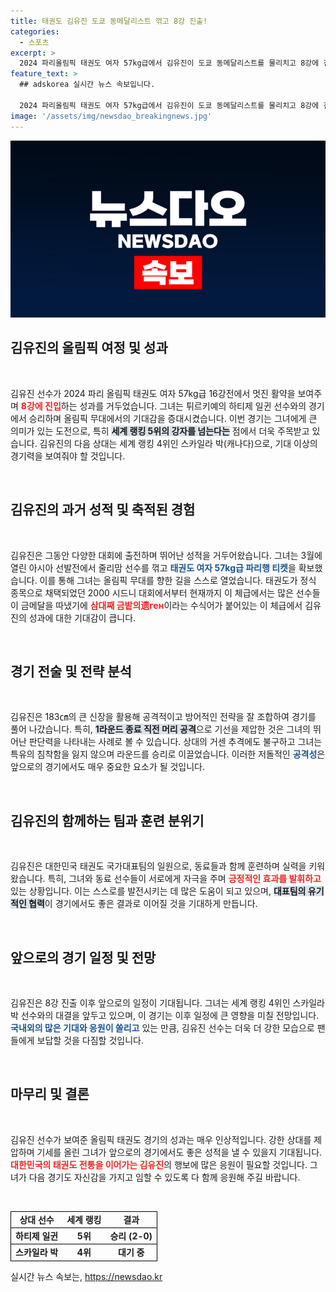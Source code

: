 ```yaml
---
title: 태권도 김유진 도쿄 동메달리스트 꺾고 8강 진출!
categories:
  - 스포츠
excerpt: >
  2024 파리올림픽 태권도 여자 57kg급에서 김유진이 도쿄 동메달리스트를 물리치고 8강에 진출! 그녀의 두 번째 금메달 도전이 기대되는 가운데, 그녀의 공격력에 주목하라!
feature_text: >
  ## adskorea 실시간 뉴스 속보입니다.

  2024 파리올림픽 태권도 여자 57kg급에서 김유진이 도쿄 동메달리스트를 물리치고 8강에 진출! 그녀의 두 번째 금메달 도전이 기대되는 가운데, 그녀의 공격력에 주목하라!
image: '/assets/img/newsdao_breakingnews.jpg'
---
```


<p><img src="/assets/img/newsdao_breakingnews.jpg" alt="adskorea 속보" /></p>

<h2 data-ke-size="size26">김유진의 올림픽 여정 및 성과</h2>

<p data-ke-size="size16">&nbsp;</p>

<p>김유진 선수가 2024 파리 올림픽 태권도 여자 57kg급 16강전에서 멋진 활약을 보여주며 <b><span style="color: #ee2323;">8강에 진입</span></b>하는 성과를 거두었습니다. 그녀는 튀르키예의 하티제 일귄 선수와의 경기에서 승리하며 올림픽 무대에서의 기대감을 증대시켰습니다. 이번 경기는 그녀에게 큰 의미가 있는 도전으로, 특히 <b><span style="background-color: #21538527;">세계 랭킹 5위의 강자를 넘는다는</span></b> 점에서 더욱 주목받고 있습니다. 김유진의 다음 상대는 세계 랭킹 4위인 스카일라 박(캐나다)으로, 기대 이상의 경기력을 보여줘야 할 것입니다.   </p>

<p data-ke-size="size16">&nbsp;</p>

<h2 data-ke-size="size26">김유진의 과거 성적 및 축적된 경험</h2>

<p data-ke-size="size16">&nbsp;</p>

<p>김유진은 그동안 다양한 대회에 출전하며 뛰어난 성적을 거두어왔습니다. 그녀는 3월에 열린 아시아 선발전에서 줄리맘 선수를 꺾고 <b><span style="color: #1a5490;">태권도 여자 57kg급 파리행 티켓</span></b>을 확보했습니다. 이를 통해 그녀는 올림픽 무대를 향한 길을 스스로 열었습니다. 태권도가 정식 종목으로 채택되었던 2000 시드니 대회에서부터 현재까지 이 체급에서는 많은 선수들이 금메달을 따냈기에 <b><span style="color: #ee2323;">삼대째 금밭의遗ген</span></b>이라는 수식어가 붙어있는 이 체급에서 김유진의 성과에 대한 기대감이 큽니다.</p>

<p data-ke-size="size16">&nbsp;</p>

<h2 data-ke-size="size26">경기 전술 및 전략 분석</h2>

<p data-ke-size="size16">&nbsp;</p>

<p>김유진은 183㎝의 큰 신장을 활용해 공격적이고 방어적인 전략을 잘 조합하여 경기를 풀어 나갔습니다. 특히, <b><span style="background-color: #21538527;">1라운드 종료 직전 머리 공격</span></b>으로 기선을 제압한 것은 그녀의 뛰어난 판단력을 나타내는 사례로 볼 수 있습니다. 상대의 거센 추격에도 불구하고 그녀는 특유의 침착함을 잃지 않으며 라운드를 승리로 이끌었습니다. 이러한 저돌적인 <b><span style="color: #1a5490;">공격성</span></b>은 앞으로의 경기에서도 매우 중요한 요소가 될 것입니다.</p>

<p data-ke-size="size16">&nbsp;</p>

<h2 data-ke-size="size26">김유진의 함께하는 팀과 훈련 분위기</h2>

<p data-ke-size="size16">&nbsp;</p>

<p>김유진은 대한민국 태권도 국가대표팀의 일원으로, 동료들과 함께 훈련하며 실력을 키워왔습니다. 특히, 그녀와 동료 선수들이 서로에게 자극을 주며 <b><span style="color: #ee2323;">긍정적인 효과를 발휘하고</span></b> 있는 상황입니다. 이는 스스로를 발전시키는 데 많은 도움이 되고 있으며, <b><span style="background-color: #21538527;">대표팀의 유기적인 협력</span></b>이 경기에서도 좋은 결과로 이어질 것을 기대하게 만듭니다.</p>

<p data-ke-size="size16">&nbsp;</p>

<h2 data-ke-size="size26">앞으로의 경기 일정 및 전망</h2>

<p data-ke-size="size16">&nbsp;</p>

<p>김유진은 8강 진출 이후 앞으로의 일정이 기대됩니다. 그녀는 세계 랭킹 4위인 스카일라 박 선수와의 대결을 앞두고 있으며, 이 경기는 이후 일정에 큰 영향을 미칠 전망입니다. <b><span style="color: #1a5490;">국내외의 많은 기대와 응원이 쏠리고</span></b> 있는 만큼, 김유진 선수는 더욱 더 강한 모습으로 팬들에게 보답할 것을 다짐할 것입니다. </p>

<p data-ke-size="size16">&nbsp;</p>

<h2 data-ke-size="size26">마무리 및 결론</h2>

<p data-ke-size="size16">&nbsp;</p>

<p>김유진 선수가 보여준 올림픽 태권도 경기의 성과는 매우 인상적입니다. 강한 상대를 제압하며 기세를 올린 그녀가 앞으로의 경기에서도 좋은 성적을 낼 수 있을지 기대됩니다. <b><span style="color: #ee2323;">대한민국의 태권도 전통을 이어가는 김유진</span></b>의 행보에 많은 응원이 필요할 것입니다. 그녀가 다음 경기도 자신감을 가지고 임할 수 있도록 다 함께 응원해 주길 바랍니다.</p>

<p data-ke-size="size16">&nbsp;</p>

<table style="border-collapse: collapse; width: 100%;">
  <tbody>
    <tr style="border: 1px solid #000;">
      <td style="text-align: center; height: 17px;"><b>상대 선수</b></td>
      <td style="text-align: center; height: 17px;"><b>세계 랭킹</b></td>
      <td style="text-align: center; height: 17px;"><b>결과</b></td>
    </tr>
    <tr style="border: 1px solid #000;">
      <td style="text-align: center; height: 17px;"><b>하티제 일귄</b></td>
      <td style="text-align: center; height: 17px;"><b>5위</b></td>
      <td style="text-align: center; height: 17px;"><b>승리 (2-0)</b></td>
    </tr>
    <tr style="border: 1px solid #000;">
      <td style="text-align: center; height: 17px;"><b>스카일라 박</b></td>
      <td style="text-align: center; height: 17px;"><b>4위</b></td>
      <td style="text-align: center; height: 17px;"><b>대기 중</b></td>
    </tr>
  </tbody>
</table>
실시간 뉴스 속보는, <a href="https://newsdao.kr" rel="dofollow">https://newsdao.kr</a>


